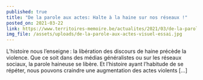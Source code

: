 ```yaml
---
published: true
title: "De la parole aux actes: Halte à la haine sur nos réseaux !"
posted_on: 2021-03-22
link: https://www.territoires-memoire.be/actualites/2021/03/de-la-parole-aux-actes-halte-a-la-haine-sur-nos-reseaux/
img_file: /assets/uploads/de-la-parole-aux-actes-visuel-essai.jpg
---
```

L’histoire nous l’enseigne : la libération des discours de haine précède la violence. Que ce soit dans des médias généralistes ou sur les réseaux sociaux, la parole haineuse se libère. Et l’histoire ayant l’habitude de se répéter, nous pouvons craindre une augmentation des actes violents [...]